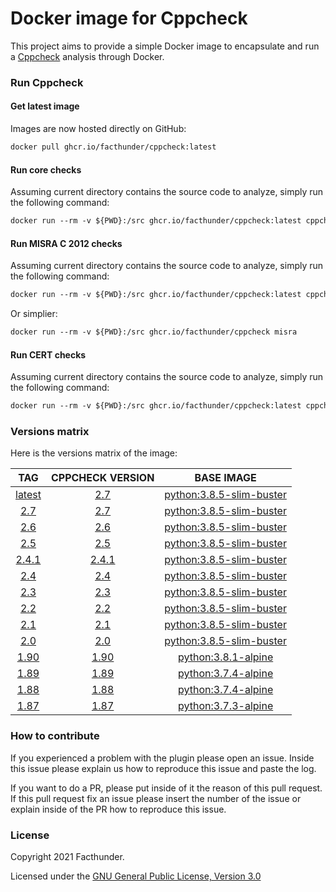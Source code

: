 # Docker image for Cppcheck

This project aims to provide a simple Docker image to encapsulate and run a [Cppcheck](https://github.com/danmar/cppcheck) analysis through Docker.

### Run Cppcheck

#### Get latest image
Images are now hosted directly on GitHub:
```Dockerfile
docker pull ghcr.io/facthunder/cppcheck:latest
```

#### Run core checks
Assuming current directory contains the source code to analyze, simply run the following command:
```Dockerfile
docker run --rm -v ${PWD}:/src ghcr.io/facthunder/cppcheck:latest cppcheck -v --xml --enable=all . 2> report.xml
```

#### Run MISRA C 2012 checks
Assuming current directory contains the source code to analyze, simply run the following command:
```Dockerfile
docker run --rm -v ${PWD}:/src ghcr.io/facthunder/cppcheck:latest cppcheck --dump .; misra.py *.dump 2>report.xml
```
Or simplier:
```Dockerfile
docker run --rm -v ${PWD}:/src ghcr.io/facthunder/cppcheck misra
```

#### Run CERT checks
Assuming current directory contains the source code to analyze, simply run the following command:
```Dockerfile
docker run --rm -v ${PWD}:/src ghcr.io/facthunder/cppcheck:latest cppcheck --dump .; cert.py *.dump 2>report.xml
```

### Versions matrix
Here is the versions matrix of the image:

|                          TAG                           |                       CPPCHECK VERSION                       |                        BASE IMAGE                      |
|:------------------------------------------------------:|:------------------------------------------------------------:|:------------------------------------------------------:|
| [latest](https://github.com/facthunder/cppcheck/pkgs/container/cppcheck/2.7) |  [2.7](https://github.com/danmar/cppcheck/releases/tag/2.7)  | [python:3.8.5-slim-buster](https://hub.docker.com/_/python) |
|  [2.7](https://github.com/facthunder/cppcheck/pkgs/container/cppcheck/2.7)   |  [2.7](https://github.com/danmar/cppcheck/releases/tag/2.7)  | [python:3.8.5-slim-buster](https://hub.docker.com/_/python) |
|  [2.6](https://github.com/facthunder/cppcheck/pkgs/container/cppcheck/2.6)   |  [2.6](https://github.com/danmar/cppcheck/releases/tag/2.6)  | [python:3.8.5-slim-buster](https://hub.docker.com/_/python) |
|  [2.5](https://github.com/facthunder/cppcheck/pkgs/container/cppcheck/2.5)   |  [2.5](https://github.com/danmar/cppcheck/releases/tag/2.5)  | [python:3.8.5-slim-buster](https://hub.docker.com/_/python) |
|  [2.4.1](https://hub.docker.com/r/facthunder/cppcheck) |[2.4.1](https://github.com/danmar/cppcheck/releases/tag/2.4.1)| [python:3.8.5-slim-buster](https://hub.docker.com/_/python) |
|  [2.4](https://hub.docker.com/r/facthunder/cppcheck)   |  [2.4](https://github.com/danmar/cppcheck/releases/tag/2.4)  | [python:3.8.5-slim-buster](https://hub.docker.com/_/python) |
|  [2.3](https://hub.docker.com/r/facthunder/cppcheck)   |  [2.3](https://github.com/danmar/cppcheck/releases/tag/2.3)  | [python:3.8.5-slim-buster](https://hub.docker.com/_/python) |
|  [2.2](https://hub.docker.com/r/facthunder/cppcheck)   |  [2.2](https://github.com/danmar/cppcheck/releases/tag/2.2)  | [python:3.8.5-slim-buster](https://hub.docker.com/_/python) |
|  [2.1](https://hub.docker.com/r/facthunder/cppcheck)   |  [2.1](https://github.com/danmar/cppcheck/releases/tag/2.1)  | [python:3.8.5-slim-buster](https://hub.docker.com/_/python) |
|  [2.0](https://hub.docker.com/r/facthunder/cppcheck)   |  [2.0](https://github.com/danmar/cppcheck/releases/tag/2.0)  | [python:3.8.5-slim-buster](https://hub.docker.com/_/python) |
|  [1.90](https://hub.docker.com/r/facthunder/cppcheck)  | [1.90](https://github.com/danmar/cppcheck/releases/tag/1.90) | [python:3.8.1-alpine](https://hub.docker.com/_/python) |
|  [1.89](https://hub.docker.com/r/facthunder/cppcheck)  | [1.89](https://github.com/danmar/cppcheck/releases/tag/1.89) | [python:3.7.4-alpine](https://hub.docker.com/_/python) |
|  [1.88](https://hub.docker.com/r/facthunder/cppcheck)  | [1.88](https://github.com/danmar/cppcheck/releases/tag/1.88) | [python:3.7.4-alpine](https://hub.docker.com/_/python) |
|  [1.87](https://hub.docker.com/r/facthunder/cppcheck)  | [1.87](https://github.com/danmar/cppcheck/releases/tag/1.87) | [python:3.7.3-alpine](https://hub.docker.com/_/python) |

### How to contribute
If you experienced a problem with the plugin please open an issue. Inside this issue please explain us how to reproduce this issue and paste the log.

If you want to do a PR, please put inside of it the reason of this pull request. If this pull request fix an issue please insert the number of the issue or explain inside of the PR how to reproduce this issue.

### License
Copyright 2021 Facthunder.

Licensed under the [GNU General Public License, Version 3.0](https://www.gnu.org/licenses/gpl.txt)
